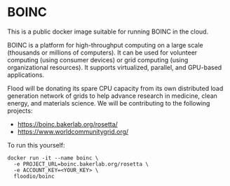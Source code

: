 # BOINC

This is a public docker image suitable for running BOINC in the cloud.

BOINC is a platform for high-throughput computing on a large scale (thousands or millions of computers). It can be used for volunteer computing (using consumer devices) or grid computing (using organizational resources). It supports virtualized, parallel, and GPU-based applications.

Flood will be donating its spare CPU capacity from its own distributed load generation network of grids to help advance research in medicine, clean energy, and materials science. We will be contributing to the following projects:

- https://boinc.bakerlab.org/rosetta/
- https://www.worldcommunitygrid.org/

To run this yourself:

    docker run -it --name boinc \
      -e PROJECT_URL=boinc.bakerlab.org/rosetta \
      -e ACCOUNT_KEY=<YOUR_KEY> \
      floodio/boinc
